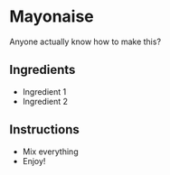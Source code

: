 # Mayonaise

Anyone actually know how to make this?

## Ingredients

- Ingredient 1 
- Ingredient 2

## Instructions

- Mix everything
- Enjoy!


